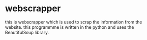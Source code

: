 # webscrapper
this is webscrapper which is used to scrap the information from the website.
this programmme is written in the python and uses the BeautifulSoup library.
